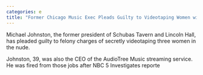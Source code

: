 ```yaml
---
categories: e
title: "Former Chicago Music Exec Pleads Guilty to Videotaping Women with Hidden Cameras"
---
```


Michael Johnston, the former president of Schubas Tavern and Lincoln Hall, has pleaded guilty to felony charges of secretly videotaping three women in the nude. 



Johnston, 39, was also the CEO of the AudioTree Music streaming service. He was fired from those jobs after NBC 5 Investigates reporte